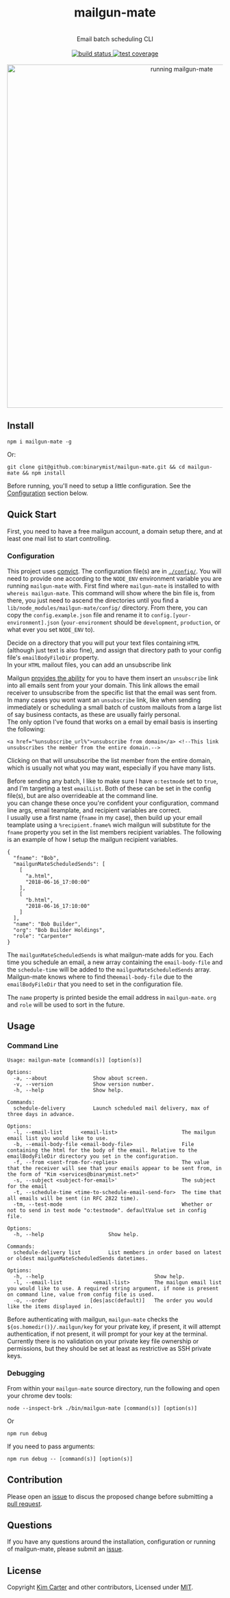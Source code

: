 <div align="center">
  <h1>mailgun-mate</h1><br/>
    Email batch scheduling CLI
  <br/><br/>

  <a href="https://travis-ci.org/binarymist/mailgun-mate" title="build status">
     <img src="https://api.travis-ci.org/binarymist/mailgun-mate.png" alt="build status">
  </a>

  <a href="https://github.com/binarymist/mailgun-mate/blob/master/LICENSE" title="license">
     <img src="https://img.shields.io/badge/license-MIT-green.svg" alt="test coverage">
  </a>
  <br/><br/>
  <a href="https://user-images.githubusercontent.com/2862029/48294186-aa449600-e4e7-11e8-8c0e-418ff56adc8a.gif" title="mailgun-mate">
    <img width=800px src="https://user-images.githubusercontent.com/2862029/48294186-aa449600-e4e7-11e8-8c0e-418ff56adc8a.gif" alt="running mailgun-mate">
  </a>

<br/>
</div>

## Install

```
npm i mailgun-mate -g
```
Or:

```
git clone git@github.com:binarymist/mailgun-mate.git && cd mailgun-mate && npm install
```
Before running, you'll need to setup a little configuration. See the [Configuration](#configuration) section below.


## Quick Start

First, you need to have a free mailgun account, a domain setup there, and at least one mail list to start controlling.

### Configuration

This project uses [convict](https://github.com/mozilla/node-convict). The configuration file(s) are in [`./config/`](https://github.com/binarymist/mailgun-mate/tree/master/config). You will need to provide one according to the `NODE_ENV` environment variable you are running `mailgun-mate` with. First find where `mailgun-mate` is installed to with `whereis mailgun-mate`. This command will show where the bin file is, from there, you just need to ascend the directories until you find a `lib/node_modules/mailgun-mate/config/` directory. From there, you can copy the `config.example.json` file and rename it to `config.[your-environment].json` (`your-environment` should be `development`, `production`, or what ever you set `NODE_ENV` to).



Decide on a directory that you will put your text files containing `HTML` (although just text is also fine), and assign that directory path to your config file's `emailBodyFileDir` property.  
In your `HTML` mailout files, you can add an unsubscribe link 

Mailgun [provides the ability](https://app.mailgun.com/app/domains/mailgun.yourdomain.com) for you to have them insert an `unsubscribe` link into all emails sent from your your domain. This link allows the email receiver to unsubscribe from the specific list that the email was sent from.  
In many cases you wont want an `unsubscribe` link, like when sending immediately or scheduling a small batch of custom mailouts from a large list of say business contacts, as these are usually fairly personal.  
The only option I've found that works on a email by email basis is inserting the following:

```
<a href="%unsubscribe_url%">unsubscribe from domain</a> <!--This link unsubscribes the member from the entire domain.-->
```

Clicking on that will unsubscribe the list member from the entire domain, which is usually not what you may want, especially if you have many lists.

Before sending any batch, I like to make sure I have `o:testmode` set to `true`, and I'm targeting a test `emailList`. Both of these can be set in the config file(s), but are also overrideable at the command line.  
you can change these once you're confident your configuration, command line args, email teamplate, and recipient variables are correct.  
I usually use a first name (`fname` in my case), then build up your email teamplate using a `%recipient.fname%` wich mailgun will substitute for the `fname` property you set in the list members recipient variables. The following is an example of how I setup the mailgun recipient variables.

```
{
  "fname": "Bob",
  "mailgunMateScheduledSends": [
    [
      "a.html",
      "2018-06-16_17:00:00"
    ],
    [
      "b.html",
      "2018-06-16_17:10:00"
    ]
  ],
  "name": "Bob Builder",
  "org": "Bob Builder Holdings",
  "role": "Carpenter"
}
```

The `mailgunMateScheduledSends` is what mailgun-mate adds for you. Each time you schedule an email, a new array containing the `email-body-file` and the `schedule-time` will be added to the `mailgunMateScheduledSends` array. Mailgun-mate knows where to find the`email-body-file` due to the `emailBodyFileDir` that you need to set in the configuration file.

The `name` property is printed beside the email address in `mailgun-mate`. `org` and `role` will be used to sort in the future.


## Usage

### Command Line

```
Usage: mailgun-mate [command(s)] [option(s)]

Options:
  -a, --about               Show about screen.
  -v, --version             Show version number.
  -h, --help                Show help.

Commands:
  schedule-delivery         Launch scheduled mail delivery, max of three days in advance.

Options:
  -l, --email-list      <email-list>                     The mailgun email list you would like to use.
  -b, --email-body-file <email-body-file>                File containing the html for the body of the email. Relative to the emailBodyFileDir directory you set in the configuration.
  -f, --from <sent-from-for-replies>                     The value that the receiver will see that your emails appear to be sent from, in the form of "Kim <services@binarymist.net>"
  -s, --subject <subject-for-email>'                     The subject for the email
  -t, --schedule-time <time-to-schedule-email-send-for>  The time that all emails will be sent (in RFC 2822 time).
  -tm, --test-mode                                       Whether or not to send in test mode "o:testmode". defaultValue set in config file.

Options:
  -h, --help                     Show help.

Commands:
  schedule-delivery list         List members in order based on latest or oldest mailgunMateScheduledSends datetimes.

Options:
  -h, --help                                    Show help.
  -l, --email-list          <email-list>        The mailgun email list you would like to use. A required string argument, if none is present on command line, value from config file is used.
  -o, --order              [des|asc(default)]   The order you would like the items displayed in.
```

Before authenticating with mailgun, `mailgun-mate` checks the `${os.homedir()}/.mailgun/key` for your private key, if present, it will attempt authentication, if not present, it will prompt for your key at the terminal. Currently there is no validation on your private key file ownership or permissions, but they should be set at least as restrictive as SSH private keys.

### Debugging

From within your `mailgun-mate` source directory, run the following and open your chrome dev tools:

```
node --inspect-brk ./bin/mailgun-mate [command(s)] [option(s)]
```

Or

```
npm run debug
```

If you need to pass arguments:

```
npm run debug -- [command(s)] [option(s)]
```

## Contribution

Please open an [issue](https://github.com/binarymist/mailgun-mate/issues) to discus the proposed change before submitting a [pull request](https://github.com/binarymist/mailgun-mate/pulls).

## Questions

If you have any questions around the installation, configuration or running of mailgun-mate, please submit an [issue](https://github.com/binarymist/mailgun-mate/issues).

## License

Copyright [Kim Carter](https://github.com/binarymist) and other contributors, Licensed under [MIT](./LICENSE).

[mailgun-js]: https://github.com/bojand/mailgun-js


